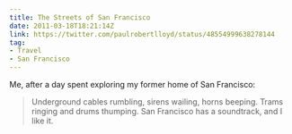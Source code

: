 ```yaml
---
title: The Streets of San Francisco
date: 2011-03-18T18:21:14Z
link: https://twitter.com/paulrobertlloyd/status/48554999638278144
tag:
- Travel
- San Francisco
---
```

Me, after a day spent exploring my former home of San Francisco:

> Underground cables rumbling, sirens wailing, horns beeping. Trams ringing and drums thumping. San Francisco has a soundtrack, and I like it.
